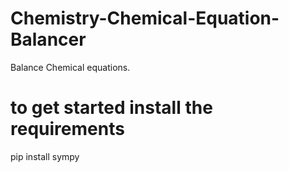 # Chemistry-Chemical-Equation-Balancer
Balance Chemical equations.

# to get started install the requirements

pip install sympy
